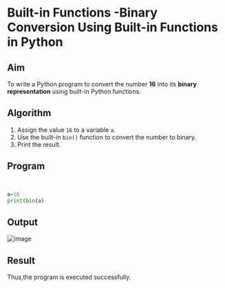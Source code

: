 # Built-in Functions -Binary Conversion Using Built-in Functions in Python

##  Aim
To write a Python program to convert the number **16** into its **binary representation** using built-in Python functions.

##  Algorithm
1. Assign the value `16` to a variable `a`.
2. Use the built-in `bin()` function to convert the number to binary.
3. Print the result.

##  Program

```python


a=16 
print(bin(a)
```

## Output

![image](https://github.com/user-attachments/assets/819e731a-414f-4611-9e4b-2f3b77745e76)

## Result

Thus,the program is executed successfully.
